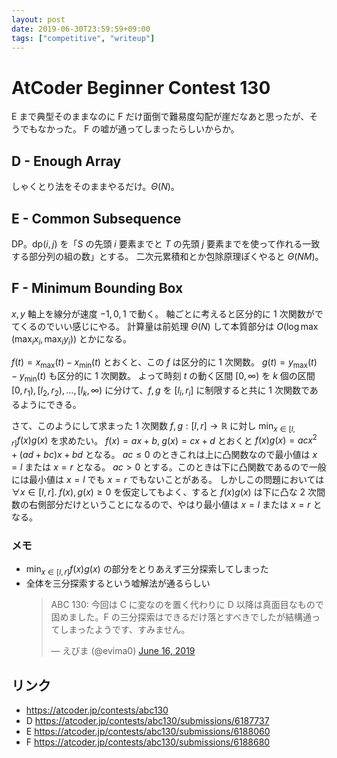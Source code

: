 ```yaml
---
layout: post
date: 2019-06-30T23:59:59+09:00
tags: ["competitive", "writeup"]
---
```


# AtCoder Beginner Contest 130

E まで典型そのままなのに F だけ面倒で難易度勾配が崖だなあと思ったが、そうでもなかった。
F の嘘が通ってしまったらしいからか。

## D - Enough Array

しゃくとり法をそのままやるだけ。$\Theta(N)$。

## E - Common Subsequence

DP。$\mathrm{dp}(i, j)$ を「$S$ の先頭 $i$ 要素までと $T$ の先頭 $j$ 要素までを使って作れる一致する部分列の組の数」とする。
二次元累積和とか包除原理ぽくやると $\Theta(NM)$。

## F - Minimum Bounding Box

$x, y$ 軸上を線分が速度 $-1, 0, 1$ で動く。
軸ごとに考えると区分的に $1$ 次関数がでてくるのでいい感じにやる。
計算量は前処理 $\Theta(N)$ して本質部分は $O(\log \max(\max_i x_i, \max_i y_i))$ とかになる。

$f(t) = x _ \max (t) - x _ \min (t)$ とおくと、この $f$ は区分的に $1$ 次関数。
$g(t) = y _ \max (t) - y _ \min (t)$ も区分的に $1$ 次関数。
よって時刻 $t$ の動く区間 $[0, \infty)$ を $k$ 個の区間 $[0, r_1), [l_2, r_2), \dots, [l_k, \infty)$ に分けて、$f, g$ を $[l_i, r_i]$ に制限すると共に $1$ 次関数であるようにできる。

さて、このようにして求まった $1$ 次関数 $f, g : [l, r] \to \mathbb{R}$ に対し $\min _ {x \in [l, r]} f(x)g(x)$ を求めたい。
$f(x) = ax + b, \; g(x) = cx + d$ とおくと $f(x)g(x) = acx^2 + (ad + bc)x + bd$ となる。
$ac \le 0$ のときこれは上に凸関数なので最小値は $x = l$ または $x = r$ となる。
$ac \gt 0$ とする。このときは下に凸関数であるので一般には最小値は $x = l$ でも $x = r$ でもないことがある。
しかしこの問題においては $\forall x \in [l, r]. \; f(x), \, g(x) \ge 0$ を仮定してもよく、すると $f(x)g(x)$ は下に凸な $2$ 次間数の右側部分だけということになるので、やはり最小値は $x = l$ または $x = r$ となる。

### メモ

-   $\min _ {x \in [l, r]} f(x)g(x)$ の部分をとりあえず三分探索してしまった
-   全体を三分探索するという嘘解法が通るらしい
    <blockquote class="twitter-tweet"><p lang="ja" dir="ltr">ABC 130: 今回は C に変なのを置く代わりに D 以降は真面目なもので固めました。F の三分探索はできるだけ落とすべきでしたが結構通ってしまったようです、すみません。</p>&mdash; えびま (@evima0) <a href="https://twitter.com/evima0/status/1140252826871840769?ref_src=twsrc%5Etfw">June 16, 2019</a></blockquote> <script async src="https://platform.twitter.com/widgets.js" charset="utf-8"></script>

## リンク

-   <https://atcoder.jp/contests/abc130>
-   D <https://atcoder.jp/contests/abc130/submissions/6187737>
-   E <https://atcoder.jp/contests/abc130/submissions/6188060>
-   F <https://atcoder.jp/contests/abc130/submissions/6188680>
